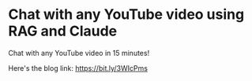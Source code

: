 # **Chat with any YouTube video using RAG and Claude**
Chat with any YouTube video in 15 minutes!

Here's the blog link:
https://bit.ly/3WIcPms
